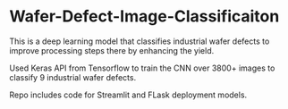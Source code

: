 # Wafer-Defect-Image-Classificaiton
This is a deep learning model that classifies industrial wafer defects to improve processing steps there by enhancing the yield.

Used Keras API from Tensorflow to train the CNN over 3800+ images to classify 9 industrial wafer defects.

Repo includes code for Streamlit and FLask deployment models.
